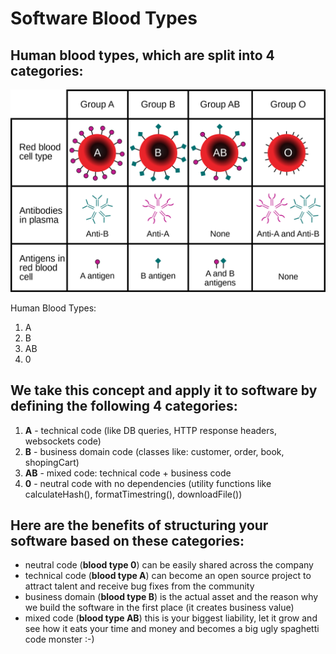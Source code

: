 # Software Blood Types

## Human blood types, which are split into 4 categories:

![](img/human-blood-types.png)

Human Blood Types:
1) A
2) B
3) AB
4) 0


## We take this concept and apply it to software by defining the following 4 categories:

1) **A** - technical code (like DB queries, HTTP response headers, websockets code)
2) **B** - business domain code (classes like: customer, order, book, shopingCart)
3) **AB** - mixed code: technical code + business code
4) **0** - neutral code with no dependencies (utility functions like calculateHash(), formatTimestring(), downloadFile())

## Here are the benefits of structuring your software based on these categories:

* neutral code (**blood type 0**) can be easily shared across the company
* technical code (**blood type A**) can become an open source project to attract talent and receive bug fixes from the community
* business domain (**blood type B**) is the actual asset and the reason why we build the software in the first place (it creates business value)
* mixed code (**blood type AB**) this is your biggest liability, let it grow and see how it eats your time and money and becomes a big ugly spaghetti code monster :-)


